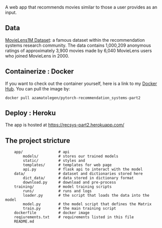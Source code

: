 A web app that recommends movies similar to those a user provides as an input.

## Data
[MovieLens1M Dataset](https://grouplens.org/datasets/movielens/1m/): a famous dataset within the recommendation systems research community. The data contains 1,000,209 anonymous ratings of approximately 3,900 movies made by 6,040 MovieLens users who joined MovieLens in 2000.

## Containerize : Docker
If you want to check out the container yourself, here is a link to my [Docker Hub](https://hub.docker.com/r/azamatolegen/pytorch-recommendation_systems-part2). You can pull the image by:
```
docker pull azamatolegen/pytorch-recommendation_systems-part2
```
## Deploy : Heroku
The app is hosted at https://recsys-part2.herokuapp.com/

## The project stricture
```
    app/                # api
        models/         # stores our trained models
        static/         # styles and
        templates/      # templates for web page
        api.py          # flask api to interact with the model
    data/               # dataset and dictionaries stored here
        dict_data/      # data stored in dictionary format
        download.py     # download and pre-process
    training/           # model training scripts
        runs/           # runs and logs
        loader.py       # the script that loads the data into the model
        model.py        # the model script that defines the Matrix 
        train.py        # the main training script
    dockerfile          # docker image    
    reqiurements.txt    # requirements listed in this file
    README.md
```